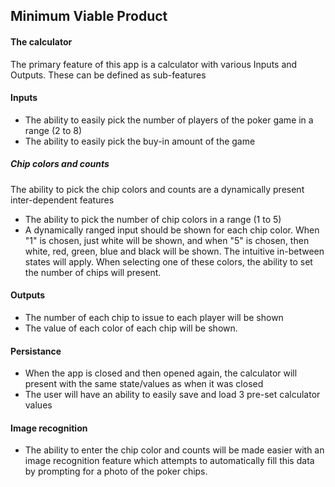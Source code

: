 ## Minimum Viable Product

#### The calculator
The primary feature of this app is a calculator with various Inputs and Outputs. These can be defined as sub-features
#### Inputs
- The ability to easily pick the number of players of the poker game in a range (2 to 8)
- The ability to easily pick the buy-in amount of the game
##### Chip colors and counts
The ability to pick the chip colors and counts are a dynamically present inter-dependent features
- The ability to pick the number of chip colors in a range (1 to 5)
- A dynamically ranged input should be shown for each chip color. When "1" is chosen, just white will be shown, and when "5" is chosen, then white, red, green, blue and black will be shown. The intuitive in-between states will apply.
When selecting one of these colors, the ability to set the number of chips will present.
#### Outputs
- The number of each chip to issue to each player will be shown
- The value of each color of each chip will be shown. 

#### Persistance
- When the app is closed and then opened again, the calculator will present with the same state/values as when it was closed
- The user will have an ability to easily save and load 3 pre-set calculator values

#### Image recognition
- The ability to enter the chip color and counts will be made easier with an image recognition feature which attempts to automatically fill this data by prompting for a photo of the poker chips.
